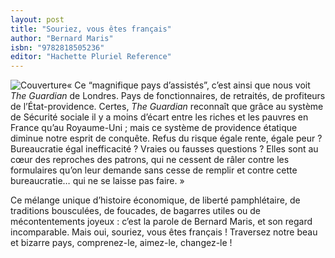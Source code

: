 ```yaml
---
layout: post
title: "Souriez, vous êtes français"
author: "Bernard Maris"
isbn: "9782818505236"
editor: "Hachette Pluriel Reference"
---
```

![Couverture](/img/9782818505236.jpg)« Ce “magnifique pays d’assistés”, c’est ainsi que nous voit _The Guardian_  de Londres. Pays de fonctionnaires, de retraités, de profiteurs de l’État-providence. Certes, _The Guardian_  reconnaît que grâce au système de Sécurité sociale il y a moins d’écart entre les riches et les pauvres en France qu’au Royaume-Uni ; mais ce système de providence étatique diminue notre esprit de conquête. Refus du risque égale rente, égale peur ? Bureaucratie égal inefficacité ? Vraies ou fausses questions ? Elles sont au cœur des reproches des patrons, qui ne cessent de râler contre les formulaires qu’on leur demande sans cesse de remplir et contre cette bureaucratie… qui ne se laisse pas faire. »  
   
Ce mélange unique d’histoire économique, de liberté pamphlétaire, de traditions bousculées, de foucades, de bagarres utiles ou de mécontentements joyeux : c’est la parole de Bernard Maris, et son regard incomparable. Mais oui, souriez, vous êtes français ! Traversez notre beau et bizarre pays, comprenez-le, aimez-le, changez-le !
